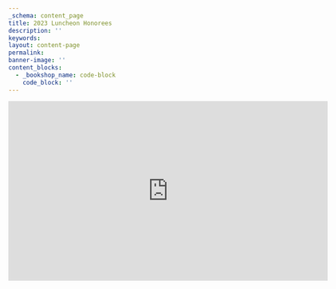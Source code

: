 ```yaml
---
_schema: content_page
title: 2023 Luncheon Honorees
description: ''
keywords:
layout: content-page
permalink:
banner-image: ''
content_blocks:
  - _bookshop_name: code-block
    code_block: ''
---
```

<div class="cms-embed" data-cms-embed="PGlmcmFtZSBzcmM9Imh0dHBzOi8vcGxheWVyLnZpbWVvLmNvbS92aWRlby84MTc5NTA5MTM/aD0xMjkyZTc2ODI4IiB3aWR0aD0iNjQwIiBoZWlnaHQ9IjM2MCIgZnJhbWVib3JkZXI9IjAiIGFsbG93PSJhdXRvcGxheTsgZnVsbHNjcmVlbjsgcGljdHVyZS1pbi1waWN0dXJlIiBhbGxvd2Z1bGxzY3JlZW4+PC9pZnJhbWU+"><iframe src="https://player.vimeo.com/video/817950913?h=1292e76828" width="640" height="360" frameborder="0" allow="autoplay; fullscreen; picture-in-picture" allowfullscreen=""></iframe></div>
